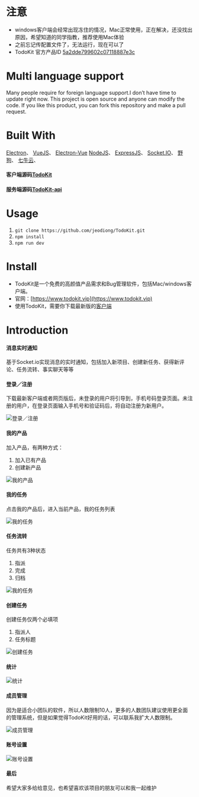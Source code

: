 # 注意
* windows客户端会经常出现冻住的情况，Mac正常使用，正在解决，还没找出原因，希望知道的同学指教，推荐使用Mac体验
* 之前忘记传配置文件了，无法运行，现在可以了
* TodoKit 官方产品ID [5a2dde799602c07118887e3c](5a2dde799602c07118887e3c)

# Multi language support
Many people require for foreign language support.I don’t have time to update right now. This project is open source and anyone can modify the code. If you like this product, you can fork this repository and make a pull request.

# Built With 
[Electron](https://github.com/electron/electron)、
[VueJS](https://github.com/vuejs/vue)、
[Electron-Vue](https://github.com/SimulatedGREG/electron-vue)
[NodeJS](https://github.com/nodejs/node)、
[ExpressJS](https://github.com/expressjs/express)、
[Socket.IO](https://github.com/socketio/socket.io)、
[野狗](https://www.wilddog.com)、
[七牛云](https://www.qiniu.com/)、
#### 客户端源码[TodoKit](https://github.com/jeodiong/TodoKit)
#### 服务端源码[TodoKit-api](https://github.com/jeodiong/TodoKit-api)

# Usage
 1. `git clone https://github.com/jeodiong/TodoKit.git`
 2. `npm install`
 3. `npm run dev`

# Install

* TodoKit是一个免费的高颜值产品需求和Bug管理软件，包括Mac/windows客户端。
* 官网：[https://www.todokit.vip](https://www.todokit.vip)
* 使用TodoKit，需要你下载最新版的[客户端](https://github.com/jeodiong/TodoKit/releases)

# Introduction 

#### 消息实时通知

基于Socket.io实现消息的实时通知，包括加入新项目、创建新任务、获得新评论、任务流转、事实聊天等等


#### 登录／注册

下载最新客户端或者网页版后，未登录的用户将引导到，手机号码登录页面。未注册的用户，在登录页面输入手机号和验证码后，将自动注册为新用户。

![登录／注册](https://ws1.sinaimg.cn/large/006tNc79gy1fjk8m2hhczj31kw124q69.jpg)


#### 我的产品

加入产品，有两种方式：

 1. 加入已有产品
 2. 创建新产品

![我的产品](https://ws4.sinaimg.cn/large/006tNc79gy1fl9hn6u6mtj31kw132dlz.jpg)


#### 我的任务

点击我的产品后，进入当前产品，我的任务列表

![我的任务](https://ws2.sinaimg.cn/large/006tNc79gy1fl9hnl2tqzj31kw132jzd.jpg)


#### 任务流转

任务共有3种状态

 1. 指派
 2. 完成
 3. 归档

![我的任务](https://ws3.sinaimg.cn/large/006tNc79gy1fl9hojzkvjj31kw132k4l.jpg)


#### 创建任务

创建任务仅两个必填项

 1. 指派人
 2. 任务标题

![创建任务](https://ws2.sinaimg.cn/large/006tNc79gy1fl9hpjjuo4j31kw132n5i.jpg)


#### 统计

![统计](https://ws4.sinaimg.cn/large/006tNc79gy1fl9hpzuhb4j31kw132qb6.jpg)


#### 成员管理

因为是适合小团队的软件，所以人数限制10人，更多的人数团队建议使用更全面的管理系统，但是如果觉得TodoKit好用的话，可以联系我扩大人数限制。

![成员管理](https://ws4.sinaimg.cn/large/006tNc79gy1fl9hqctbvoj31kw132e0d.jpg)



#### 账号设置

![账号设置](https://ws3.sinaimg.cn/large/006tNc79gy1fl9hqwau1xj31kw13247z.jpg)

#### 最后

希望大家多给给意见，也希望喜欢该项目的朋友可以和我一起维护
